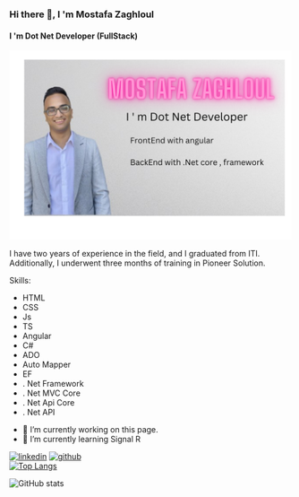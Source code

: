 ### Hi there 👋, I 'm Mostafa Zaghloul 
#### I 'm Dot Net Developer (FullStack)

![mostafa zaghloul](https://github.com/mostafazaghlol460/mostafazaghlol460/raw/b15e5b0bb8e5c30870a3f122ef255bb8f9570f5b/Mostafa%20Zaghloul.png)

I have two years of experience in the field, and I graduated from ITI. Additionally, I underwent three months of training in Pioneer Solution. 

Skills:  
* HTML 
* CSS
* Js
* TS
* Angular
* C#
* ADO
* Auto Mapper
* EF
* . Net Framework
* . Net MVC Core 
* . Net Api Core 
* . Net API 

- 🔭 I’m currently working on this page. 
- 🌱 I’m currently learning Signal R 


[<img src='https://cdn.jsdelivr.net/npm/simple-icons@3.0.1/icons/linkedin.svg' alt='linkedin' height='40'>](https://www.linkedin.com/in/mostafa-zaghlol)
[<img src='https://cdn.jsdelivr.net/npm/simple-icons@3.0.1/icons/github.svg' alt='github' height='40'>](https://github.com/mostafazaghlol460)  
[![Top Langs](https://github-readme-stats.vercel.app/api/top-langs/?username=mostafazaghlol460)](https://github.com/anuraghazra/github-readme-stats)

![GitHub stats](https://github-readme-stats.vercel.app/api?username=mostafazaghlol460&show_icons=true) 

